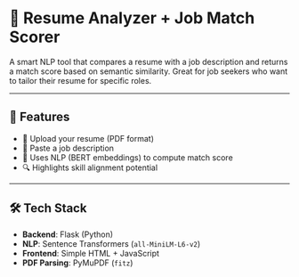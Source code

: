 # 🧠 Resume Analyzer + Job Match Scorer

A smart NLP tool that compares a resume with a job description and returns a match score based on semantic similarity. Great for job seekers who want to tailor their resume for specific roles.

---

## 🚀 Features

- 📄 Upload your resume (PDF format)
- 📝 Paste a job description
- 🧠 Uses NLP (BERT embeddings) to compute match score
- 🔍 Highlights skill alignment potential

---

## 🛠️ Tech Stack

- **Backend**: Flask (Python)
- **NLP**: Sentence Transformers (`all-MiniLM-L6-v2`)
- **Frontend**: Simple HTML + JavaScript
- **PDF Parsing**: PyMuPDF (`fitz`)
